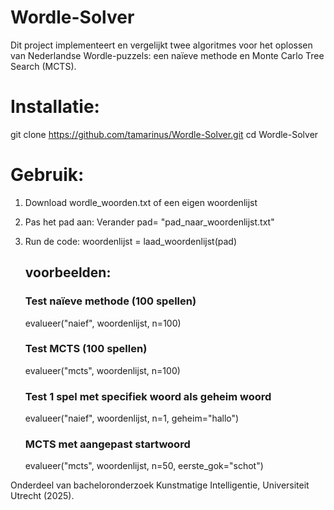 # Wordle-Solver
Dit project implementeert en vergelijkt twee algoritmes voor het oplossen van Nederlandse Wordle-puzzels: een naïeve methode en Monte Carlo Tree Search (MCTS).

# Installatie:
git clone https://github.com/tamarinus/Wordle-Solver.git
cd Wordle-Solver

# Gebruik:
1. Download wordle_woorden.txt of een eigen woordenlijst
2. Pas het pad aan: Verander pad= "pad_naar_woordenlijst.txt"
3. Run de code:
   woordenlijst = laad_woordenlijst(pad)

   ## voorbeelden:
   ### Test naïeve methode (100 spellen)
   evalueer("naief", woordenlijst, n=100)

   ### Test MCTS (100 spellen) 
   evalueer("mcts", woordenlijst, n=100)

   ### Test 1 spel met specifiek woord als geheim woord
   evalueer("naief", woordenlijst, n=1, geheim="hallo")

   ### MCTS met aangepast startwoord
   evalueer("mcts", woordenlijst, n=50, eerste_gok="schot")









Onderdeel van bacheloronderzoek Kunstmatige Intelligentie, Universiteit Utrecht (2025).

   

   
   
